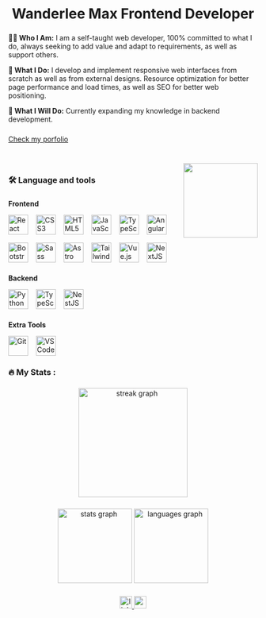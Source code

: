<h1 align="center">Wanderlee Max Frontend Developer</h1>
 
 ###
 
**🧑‍💻 Who I Am:**
I am a self-taught web developer, 100% committed to what I do, always seeking to add value and adapt to requirements, as well as support others.

**💼 What I Do:**
I develop and implement responsive web interfaces from scratch as well as from external designs. Resource optimization for better page performance and load times, as well as SEO for better web positioning.

**🚀 What I Will Do:**
Currently expanding my knowledge in backend development.

###

<a href="https://wanderlee-porfolio-virid.vercel.app/" target="_blank">Check my porfolio</a>


###

<br clear="both">

<img align="right" height="150" src="https://www.dropbox.com/scl/fi/viy6gaucg6e5htefyhsjn/meme-gato-rounded.png?rlkey=8dfekkhw3zah9fk8nw7a926lk&st=1fn1467v&raw=1"  />

###

<h3 align="left">🛠 Language and tools</h3>

###

**Frontend**

<div align="left" style="display: flex; flex-wrap: wrap; gap: 1rem; align-items: center;">  
<img src="https://profilinator.rishav.dev/skills-assets/react-original-wordmark.svg" alt="React" height="40" />
<img src="https://profilinator.rishav.dev/skills-assets/css3-original-wordmark.svg" alt="CSS3" height="40" />
<img src="https://profilinator.rishav.dev/skills-assets/html5-original-wordmark.svg" alt="HTML5" height="40" />
<img src="https://profilinator.rishav.dev/skills-assets/javascript-original.svg" alt="JavaScript" height="40" />
<img src="https://profilinator.rishav.dev/skills-assets/typescript-original.svg" alt="TypeScript" height="40" />
<img src="https://profilinator.rishav.dev/skills-assets/angularjs-original.svg" alt="Angular" height="40" />
<img src="https://profilinator.rishav.dev/skills-assets/bootstrap-plain.svg" alt="Bootstrap" height="40" />
<img src="https://profilinator.rishav.dev/skills-assets/sass-original.svg" alt="Sass" height="40" />
<img src="https://profilinator.rishav.dev/skills-assets/astro.svg" alt="Astro" height="40" />
<img src="https://profilinator.rishav.dev/skills-assets/tailwindcss.svg" alt="Tailwind CSS" height="40" />
<img src="https://profilinator.rishav.dev/skills-assets/vuejs-original-wordmark.svg" alt="Vue.js" height="40" />
<img src="https://profilinator.rishav.dev/skills-assets/nextjs.png" alt="NextJS" height="40" />
</div>

###

**Backend**

<div align="left" style="display: flex; flex-wrap: wrap; gap: 1rem; align-items: center;">  
<img src="https://profilinator.rishav.dev/skills-assets/python-original.svg" alt="Python" height="40" />
<img src="https://profilinator.rishav.dev/skills-assets/typescript-original.svg" alt="TypeScript" height="40" />
<img src="https://profilinator.rishav.dev/skills-assets/nestjs.svg" alt="NestJS" height="40" />
</div>

###

**Extra Tools**

<div align="left" style="display: flex; flex-wrap: wrap; gap: 1rem; align-items: center;">  
<img src="https://profilinator.rishav.dev/skills-assets/git-scm-icon.svg" alt="Git" height="40" />
<img src="https://cdn.jsdelivr.net/gh/devicons/devicon/icons/vscode/vscode-original.svg" alt="VS Code" height="40" />
</div>

###

<h3 align="left">🔥   My Stats :</h3>

###

<div align="center">
  <img src="https://streak-stats.demolab.com?user=WanderleeDev&locale=en&mode=daily&theme=dark&hide_border=false&border_radius=5&order=3" height="220" alt="streak graph"  />
</div>

###

<div align="center">
  <img src="https://github-readme-stats.vercel.app/api?username=WanderleeDev&hide_title=false&hide_rank=false&show_icons=true&include_all_commits=true&count_private=true&disable_animations=false&theme=dark&locale=en&hide_border=false&order=1" height="150" alt="stats graph"  />
  <img src="https://github-readme-stats.vercel.app/api/top-langs?username=WanderleeDev&locale=en&hide_title=false&layout=compact&card_width=320&langs_count=5&theme=dark&hide_border=false&order=2" height="150" alt="languages graph"  />
</div>

###

<div align="center">
  <a href="https://www.linkedin.com/in/wanderlee-max/" target="_blank">
    <img src="https://img.shields.io/static/v1?message=LinkedIn&logo=linkedin&label=&color=0077B5&logoColor=white&labelColor=&style=for-the-badge" height="25" alt="linkedin logo"  />
  </a>
  <img src="https://img.shields.io/static/v1?message=Gmail&logo=gmail&label=&color=D14836&logoColor=white&labelColor=&style=for-the-badge" height="25" alt="gmail logo"  />
</div>

###
